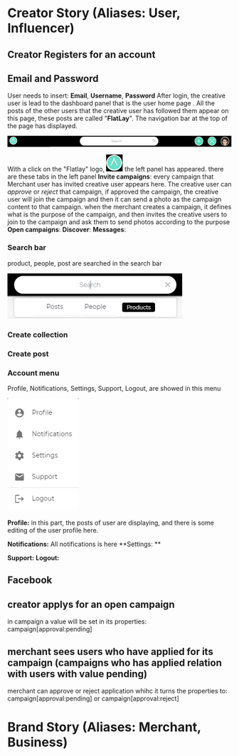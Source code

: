 <!-- TITLE: Flatlay User Story -->
<!-- SUBTITLE: A quick summary of Flatlay User Story -->

# Creator Story (Aliases: User, Influencer)
## Creator Registers for an account
## Email and Password
User needs to insert: **Email**, **Username**, **Password**
After login, the creative user is lead to the dashboard panel that is the user home page .
All the posts of the other users that the creative user has followed them appear on this page, these posts are called "**FlatLay**".
The navigation bar at the top of the page has displayed.

![Screenshot 154](/uploads/screenshot-154.png "Screenshot 154")

With a click on the "Flatlay" logo, ![11](/uploads/11.png "11") the left panel has appeared.
there are these tabs in the left panel
**Invite campaigns**:
every campaign that Merchant user has invited creative user appears here.
The creative user can *approve* or *reject* that campaign, if approved the campaign, the creative user will join the campaign and then it can send a photo as the campaign content to that campaign. when the merchant creates a campaign, it defines what is the purpose of the campaign, and then invites the creative users to join to the campaign and ask them to send  photos according to the purpose
**Open campaigns**:
**Discover**:
**Messages**:

### Search bar

product, people, post are searched in the search bar 

![Screenshot 159](/uploads/screenshot-159.png "Screenshot 159")

### Create collection

### Create post

### Account menu
Profile, Notifications, Settings, Support, Logout,  are showed in this menu

![Screenshot 160](/uploads/screenshot-160.png "Screenshot 160")

**Profile:** 
in this part, the posts of user are displaying, and there is some editing of the user profile here.

**Notifications:** 
All notifications is here
**Settings: **

**Support:**
**Logout:**
## Facebook


## creator applys for an open campaign
in campaign a value will be set in its properties:
campaign[approval:pending]

## merchant sees users who have applied for its campaign (campaigns who has applied relation with users with value pending)
merchant can approve or reject application whihc it turns the properties to:
campaign[approval:pending] or campaign[approval:reject]



# Brand Story (Aliases: Merchant, Business)

